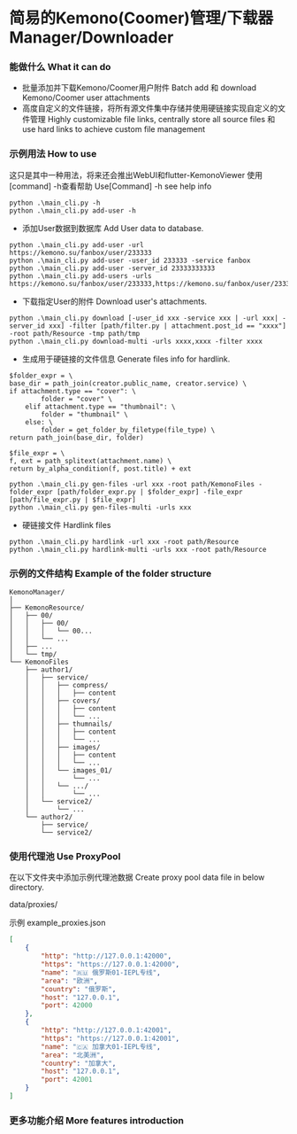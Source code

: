 # 简易的Kemono(Coomer)管理/下载器 Manager/Downloader
### 能做什么 What it can do
- 批量添加并下载Kemono/Coomer用户附件 Batch add 和 download Kemono/Coomer user attachments
- 高度自定义的文件链接，将所有源文件集中存储并使用硬链接实现自定义的文件管理 Highly customizable file links, centrally store all source files 和 use hard links to achieve custom file management
### 示例用法 How to use
这只是其中一种用法，将来还会推出WebUI和flutter-KemonoViewer
使用[command] -h查看帮助 Use[Command] -h see help info
```shell
python .\main_cli.py -h
python .\main_cli.py add-user -h
```
- 添加User数据到数据库 Add User data to database.
```shell
python .\main_cli.py add-user -url https://kemono.su/fanbox/user/233333
python .\main_cli.py add-user -user_id 233333 -service fanbox
python .\main_cli.py add-user -server_id 23333333333
python .\main_cli.py add-users -urls https://kemono.su/fanbox/user/233333,https://kemono.su/fanbox/user/233334
```
- 下载指定User的附件 Download user's attachments.
```shell
python .\main_cli.py download [-user_id xxx -service xxx | -url xxx| -server_id xxx] -filter [path/filter.py | attachment.post_id == "xxxx"] -root path/Resource -tmp path/tmp
python .\main_cli.py download-multi -urls xxxx,xxxx -filter xxxx
```
- 生成用于硬链接的文件信息 Generate files info for hardlink.
```shell
$folder_expr = \
base_dir = path_join(creator.public_name, creator.service) \
if attachment.type == "cover": \
        folder = "cover" \
    elif attachment.type == "thumbnail": \
        folder = "thumbnail" \
    else: \
        folder = get_folder_by_filetype(file_type) \
return path_join(base_dir, folder) 

$file_expr = \
f, ext = path_splitext(attachment.name) \
return by_alpha_condition(f, post.title) + ext

python .\main_cli.py gen-files -url xxx -root path/KemonoFiles -folder_expr [path/folder_expr.py | $folder_expr] -file_expr [path/file_expr.py | $file_expr]
python .\main_cli.py gen-files-multi -urls xxx
```
- 硬链接文件 Hardlink files
```shell
python .\main_cli.py hardlink -url xxx -root path/Resource
python .\main_cli.py hardlink-multi -urls xxx -root path/Resource
```
### 示例的文件结构 Example of the folder structure
```
KemonoManager/
│
├── KemonoResource/
│   ├── 00/
│   │   ├── 00/
│   │   │   └── 00...
│   │   └── ...
│   ├── ...
│   └── tmp/
└── KemonoFiles
    ├── author1/
    │   ├── service/
    │   │   ├── compress/
    │   │   │   ├── content
    │   │   ├── covers/
    │   │   │   ├── content
    │   │   │   └── ...
    │   │   ├── thumnails/
    │   │   │   ├── content
    │   │   │   └── ...
    │   │   ├── images/  
    │   │   │   ├── content
    │   │   │   └── ...
    │   │   └── images_01/
    │   │       └── ...
    │   │   └── .../
    │   │       └── ...
    │   └── service2/  
    │       └── ...
    └── author2/
        ├── service/
        └── service2/               

```
### 使用代理池 Use ProxyPool
在以下文件夹中添加示例代理池数据 Create proxy pool data file in below directory.

data/proxies/

示例 example_proxies.json
```json
[
    {
        "http": "http://127.0.0.1:42000",
        "https": "https://127.0.0.1:42000",
        "name": "🇷🇺 俄罗斯01-IEPL专线",
        "area": "欧洲",
        "country": "俄罗斯",
        "host": "127.0.0.1",
        "port": 42000
    },
    {
        "http": "http://127.0.0.1:42001",
        "https": "https://127.0.0.1:42001",
        "name": "🇨🇦 加拿大01-IEPL专线",
        "area": "北美洲",
        "country": "加拿大",
        "host": "127.0.0.1",
        "port": 42001
    }
]
```
### 更多功能介绍 More features introduction
